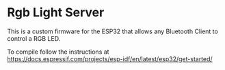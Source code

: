 Rgb Light Server
================

This is a custom firmware for the ESP32 that allows any Bluetooth Client to control a RGB LED.

To compile follow the instructions at https://docs.espressif.com/projects/esp-idf/en/latest/esp32/get-started/